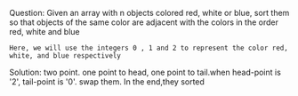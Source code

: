 Question:
    Given an array with n objects colored red, white or blue, sort them so that objects of the same color are adjacent with the colors in the order red, white and blue

    Here, we will use the integers 0 , 1 and 2 to represent the color red, white, and blue respectively

Solution:
    two point. one point to head, one point to tail.when head-point is '2', tail-point is '0'. swap them.
    In the end,they sorted
